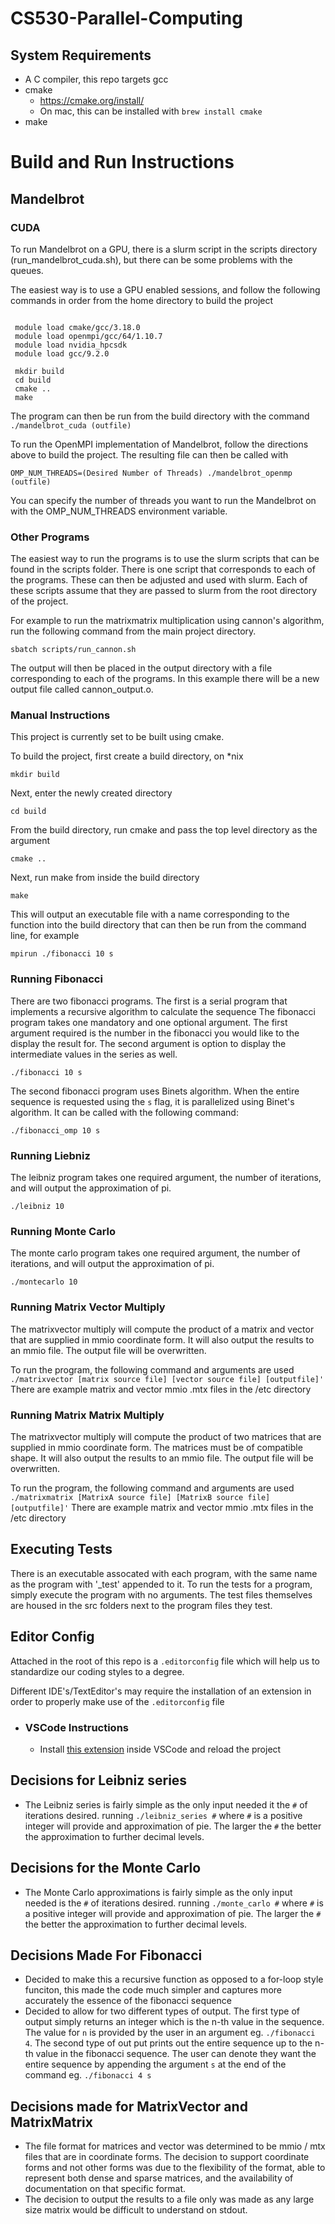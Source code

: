 # CS530-Parallel-Computing

## System Requirements

  * A C compiler, this repo targets gcc
  * cmake
    * https://cmake.org/install/
    * On mac, this can be installed with `brew install cmake`
  * make

# Build and Run Instructions

## Mandelbrot

### CUDA
To run Mandelbrot on a GPU, there is a slurm script in the scripts directory (run_mandelbrot_cuda.sh), but there can be some problems with the queues. 

The easiest way is to use a GPU enabled sessions, and follow the following commands in order from the home directory to build the project 

``` 
 
 module load cmake/gcc/3.18.0
 module load openmpi/gcc/64/1.10.7
 module load nvidia_hpcsdk
 module load gcc/9.2.0
 
 mkdir build
 cd build
 cmake ..
 make

```
The program can then be run from the build directory with the command
` ./mandelbrot_cuda (outfile)`

To run the OpenMPI implementation of Mandelbrot, follow the directions above to build the project. The resulting file can 
then be called with 

`OMP_NUM_THREADS=(Desired Number of Threads) ./mandelbrot_openmp (outfile)`

You can specify the number of threads you want to run the Mandelbrot on with the OMP_NUM_THREADS environment variable. 


### Other Programs
The easiest way to run the programs is to use the slurm scripts that can be found in the scripts folder. There is one
script that corresponds to each of the programs. These can then be adjusted and used with slurm. 
Each of these scripts assume that they are passed to slurm from the root directory of the project. 


For example to run the 
matrixmatrix multiplication using cannon's algorithm, run the following command from the main project directory.

`sbatch scripts/run_cannon.sh`

The output will then be placed in the output directory with a file corresponding to each of the programs. In this example
there will be a new output file called cannon_output.o.

### Manual Instructions
This project is currently set to be built using cmake.

To build the project, first create a build directory, on *nix

`mkdir build`

Next, enter the newly created directory

`cd build`

From the build directory, run cmake and pass the top level directory as the argument

`cmake ..`

Next, run make from inside the build directory

`make`

This will output an executable file with a name corresponding to the function into the build directory that can then be run
from the command line, for example

`mpirun ./fibonacci 10 s`

### Running Fibonacci
There are two fibonacci programs. The first is a serial program that implements a recursive algorithm to calculate the sequence
The fibonacci program takes one mandatory and one optional argument. The first argument required is the number in the fibonacci you would like to the display the result for. The second argument is option to display the intermediate values in the series as well.

`./fibonacci 10 s`

The second fibonacci program uses Binets algorithm. When the entire sequence is requested using the `s` flag, it is parallelized using Binet's algorithm.
It can be called with the following command:

`./fibonacci_omp 10 s`


### Running Liebniz

The leibniz program takes one required argument, the number of iterations, and will output the approximation of pi.

`./leibniz 10`

### Running Monte Carlo

The monte carlo program takes one required argument, the number of iterations, and will output the approximation of pi.

`./montecarlo 10`

### Running Matrix Vector Multiply
The matrixvector multiply will compute the product of a matrix and vector that are supplied in mmio coordinate form. It will also output the results to an mmio file.
The output file will be overwritten.

To run the program, the following command and arguments are used
`./matrixvector [matrix source file] [vector source file] [outputfile]'`
There are example matrix and vector mmio .mtx files in the /etc directory

### Running Matrix Matrix Multiply
The matrixvector multiply will compute the product of two matrices that are supplied in mmio coordinate form. The matrices must be of compatible shape.
It will also output the results to an mmio file.
The output file will be overwritten.

To run the program, the following command and arguments are used
`./matrixmatrix [MatrixA source file] [MatrixB source file] [outputfile]'`
There are example matrix and vector mmio .mtx files in the /etc directory

## Executing Tests
There is an executable assocated with each program, with the same name as the program with '_test' appended to it. To run the tests for a program, simply execute the program with no arguments.
The test files themselves are housed in the src folders next to the program files they test.

## Editor Config
Attached in the root of this repo is a `.editorconfig` file which will help us to standardize our coding styles to a degree.

Different IDE's/TextEditor's may require the installation of an extension in order to properly make use of the `.editorconfig` file

- ### VSCode Instructions
    - Install [this extension](https://marketplace.visualstudio.com/items?itemName=EditorConfig.EditorConfig) inside VSCode and reload the project

## Decisions for Leibniz series
- The Leibniz series is fairly simple as the only input needed it the `#` of iterations desired. running `./leibniz_series #` where `#` is a positive integer will provide and approximation of pie. The larger the `#` the better the approximation to further decimal levels.


## Decisions for the Monte Carlo
- The Monte Carlo approximations is fairly simple as the only input needed is the `#` of iterations desired. running `./monte_carlo #` where `#` is a positive integer will provide and approximation of pie. The larger the `#` the better the approximation to further decimal levels.

## Decisions Made For Fibonacci
- Decided to make this a recursive function as opposed to a for-loop style funciton, this made the code much simpler and captures more accurately the essence of the fibonacci sequence
- Decided to allow for two different types of output. The first type of output simply returns an integer which is the n-th value in the sequence. The value for `n` is provided by the user in an argument eg. `./fibonacci 4`. The second type of out put prints out the entire sequence up to the n-th value in the fibonacci sequence. The user can denote they want the entire sequence by appending the argument `s` at the end of the command eg. `./fibonacci 4 s`

## Decisions made for MatrixVector and MatrixMatrix
- The file format for matrices and vector was determined to be mmio / mtx files that are in coordinate forms. The decision to support coordinate forms and not other forms was due to the flexibility of the format, able to represent both dense and sparse matrices, and the availability of documentation on that specific format.
- The decision to output the results to a file only was made as any large size matrix would be difficult to understand on stdout.
